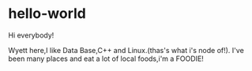 # hello-world

Hi everybody!

Wyett here,I like Data Base,C++ and Linux.(thas's what i's node of!).
I've been many places and eat a lot of local foods,i'm a FOODIE!

